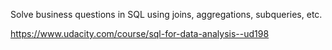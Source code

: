 Solve business questions in SQL using joins, aggregations, subqueries, etc.

https://www.udacity.com/course/sql-for-data-analysis--ud198

